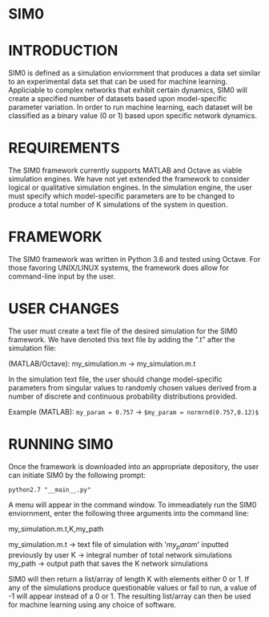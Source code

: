 # SIM0

# INTRODUCTION
SIM0 is defined as a simulation enviornment that produces a data set similar to an
experimental data set that can be used for machine learning. Appliciable to complex
networks that exhibit certain dynamics, SIM0 will create a specified number of datasets
based upon model-specific parameter variation. In order to run machine learning, each dataset will be classified as a binary
value (0 or 1) based upon specific network dynamics. 

# REQUIREMENTS
The SIM0 framework currently supports MATLAB and Octave as viable simulation engines. We have not
yet extended the framework to consider logical or qualitative simulation engines.
In the simulation engine, the user must specify which model-specific parameters are to be changed to produce a total number
of K simulations of the system in question.

# FRAMEWORK
The SIM0 framework was written in Python 3.6 and tested using Octave. For those favoring UNIX/LINUX systems, the framework
does allow for command-line input by the user. 

# USER CHANGES
The user must create a text file of the desired simulation for the SIM0 framework. We have denoted this text file by 
adding the ".t" after the simulation file:

(MATLAB/Octave): my_simulation.m -> my_simulation.m.t

In the simulation text file, the user should change model-specific parameters from singular values to randomly chosen
values derived from a number of discrete and continuous probability distributions provided. 

Example (MATLAB): `my_param = 0.757` -> `$my_param = normrnd(0.757,0.12)$`

# RUNNING SIM0
Once the framework is downloaded into an appropriate depository, the user can initiate SIM0 by the following prompt:

`python2.7 "__main__.py"`

A menu will appear in the command window. To immeadiately run the SIM0 enviornment, enter the following three arguments into 
the command line:

my_simulation.m.t,K,my_path

my_simulation.m.t -> text file of simulation with '$my_param$' inputted previously by user
K -> integral number of total network simulations
my_path -> output path that saves the K network simulations

SIM0 will then return a list/array of length K with elements either 0 or 1. If any of the simulations produce questionable values or fail to run, a value of -1 will appear instead of a 0 or 1. The resulting list/array can then be used for 
machine learning using any choice of software.









